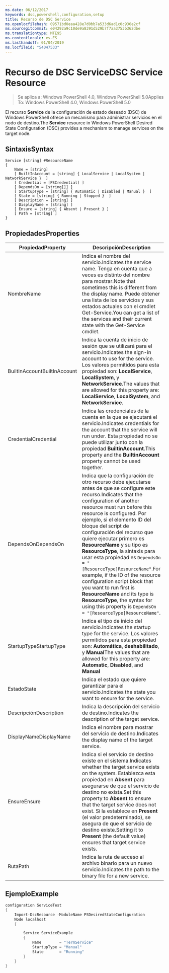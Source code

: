 ```yaml
---
ms.date: 06/12/2017
keywords: dsc,powershell,configuration,setup
title: Recurso de DSC Service
ms.openlocfilehash: 09571bd0eaa428e7d0bb7a533d6ad1c0c936e2cf
ms.sourcegitcommit: e04292a9c10de9a8391d529b7f7aa3753b362dbe
ms.translationtype: MTE95
ms.contentlocale: es-ES
ms.lasthandoff: 01/04/2019
ms.locfileid: "54047533"
---
```

# <a name="dsc-service-resource"></a><span data-ttu-id="5f95b-103">Recurso de DSC Service</span><span class="sxs-lookup"><span data-stu-id="5f95b-103">DSC Service Resource</span></span>

> <span data-ttu-id="5f95b-104">Se aplica a: Windows PowerShell 4.0, Windows PowerShell 5.0</span><span class="sxs-lookup"><span data-stu-id="5f95b-104">Applies To: Windows PowerShell 4.0, Windows PowerShell 5.0</span></span>


<span data-ttu-id="5f95b-105">El recurso **Service** de la configuración de estado deseado (DSC) de Windows PowerShell ofrece un mecanismo para administrar servicios en el nodo de destino.</span><span class="sxs-lookup"><span data-stu-id="5f95b-105">The **Service** resource in Windows PowerShell Desired State Configuration (DSC) provides a mechanism to manage services on the target node.</span></span>

## <a name="syntax"></a><span data-ttu-id="5f95b-106">Sintaxis</span><span class="sxs-lookup"><span data-stu-id="5f95b-106">Syntax</span></span>

```
Service [string] #ResourceName
{
    Name = [string]
    [ BuiltInAccount = [string] { LocalService | LocalSystem | NetworkService }  ]
    [ Credential = [PSCredential] ]
    [ DependsOn = [string[]] ]
    [ StartupType = [string] { Automatic | Disabled | Manual }  ]
    [ State = [string] { Running | Stopped }  ]
    [ Description = [string] ]
    [ DisplayName = [string] ]
    [ Ensure = [string] { Absent | Present } ]
    [ Path = [string] ]
}
```

## <a name="properties"></a><span data-ttu-id="5f95b-107">Propiedades</span><span class="sxs-lookup"><span data-stu-id="5f95b-107">Properties</span></span>

|  <span data-ttu-id="5f95b-108">Propiedad</span><span class="sxs-lookup"><span data-stu-id="5f95b-108">Property</span></span>  |  <span data-ttu-id="5f95b-109">Descripción</span><span class="sxs-lookup"><span data-stu-id="5f95b-109">Description</span></span>   |
|---|---|
| <span data-ttu-id="5f95b-110">Nombre</span><span class="sxs-lookup"><span data-stu-id="5f95b-110">Name</span></span>| <span data-ttu-id="5f95b-111">Indica el nombre del servicio.</span><span class="sxs-lookup"><span data-stu-id="5f95b-111">Indicates the service name.</span></span> <span data-ttu-id="5f95b-112">Tenga en cuenta que a veces es distinto del nombre para mostrar.</span><span class="sxs-lookup"><span data-stu-id="5f95b-112">Note that sometimes this is different from the display name.</span></span> <span data-ttu-id="5f95b-113">Puede obtener una lista de los servicios y sus estados actuales con el cmdlet Get-Service.</span><span class="sxs-lookup"><span data-stu-id="5f95b-113">You can get a list of the services and their current state with the Get-Service cmdlet.</span></span>|
| <span data-ttu-id="5f95b-114">BuiltInAccount</span><span class="sxs-lookup"><span data-stu-id="5f95b-114">BuiltInAccount</span></span>| <span data-ttu-id="5f95b-115">Indica la cuenta de inicio de sesión que se utilizará para el servicio.</span><span class="sxs-lookup"><span data-stu-id="5f95b-115">Indicates the sign-in account to use for the service.</span></span> <span data-ttu-id="5f95b-116">Los valores permitidos para esta propiedad son: **LocalService**, **LocalSystem**, y **NetworkService**.</span><span class="sxs-lookup"><span data-stu-id="5f95b-116">The values that are allowed for this property are: **LocalService**, **LocalSystem**, and **NetworkService**.</span></span>|
| <span data-ttu-id="5f95b-117">Credential</span><span class="sxs-lookup"><span data-stu-id="5f95b-117">Credential</span></span>| <span data-ttu-id="5f95b-118">Indica las credenciales de la cuenta en la que se ejecutará el servicio.</span><span class="sxs-lookup"><span data-stu-id="5f95b-118">Indicates credentials for the account that the service will run under.</span></span> <span data-ttu-id="5f95b-119">Esta propiedad no se puede utilizar junto con la propiedad __BuiltinAccount__.</span><span class="sxs-lookup"><span data-stu-id="5f95b-119">This property and the __BuiltinAccount__ property cannot be used together.</span></span>|
| <span data-ttu-id="5f95b-120">DependsOn</span><span class="sxs-lookup"><span data-stu-id="5f95b-120">DependsOn</span></span>| <span data-ttu-id="5f95b-121">Indica que la configuración de otro recurso debe ejecutarse antes de que se configure este recurso.</span><span class="sxs-lookup"><span data-stu-id="5f95b-121">Indicates that the configuration of another resource must run before this resource is configured.</span></span> <span data-ttu-id="5f95b-122">Por ejemplo, si el elemento ID del bloque del script de configuración del recurso que quiere ejecutar primero es __ResourceName__ y su tipo es __ResourceType__, la sintaxis para usar esta propiedad es `DependsOn = "[ResourceType]ResourceName"`.</span><span class="sxs-lookup"><span data-stu-id="5f95b-122">For example, if the ID of the resource configuration script block that you want to run first is __ResourceName__ and its type is __ResourceType__, the syntax for using this property is `DependsOn = "[ResourceType]ResourceName"`.</span></span>|
| <span data-ttu-id="5f95b-123">StartupType</span><span class="sxs-lookup"><span data-stu-id="5f95b-123">StartupType</span></span>| <span data-ttu-id="5f95b-124">Indica el tipo de inicio del servicio.</span><span class="sxs-lookup"><span data-stu-id="5f95b-124">Indicates the startup type for the service.</span></span> <span data-ttu-id="5f95b-125">Los valores permitidos para esta propiedad son: **Automática**, **deshabilitado**, y **Manual**</span><span class="sxs-lookup"><span data-stu-id="5f95b-125">The values that are allowed for this property are: **Automatic**, **Disabled**, and **Manual**</span></span>|
| <span data-ttu-id="5f95b-126">Estado</span><span class="sxs-lookup"><span data-stu-id="5f95b-126">State</span></span>| <span data-ttu-id="5f95b-127">Indica el estado que quiere garantizar para el servicio.</span><span class="sxs-lookup"><span data-stu-id="5f95b-127">Indicates the state you want to ensure for the service.</span></span>|
| <span data-ttu-id="5f95b-128">Descripción</span><span class="sxs-lookup"><span data-stu-id="5f95b-128">Description</span></span> | <span data-ttu-id="5f95b-129">Indica la descripción del servicio de destino.</span><span class="sxs-lookup"><span data-stu-id="5f95b-129">Indicates the description of the target service.</span></span>|
| <span data-ttu-id="5f95b-130">DisplayName</span><span class="sxs-lookup"><span data-stu-id="5f95b-130">DisplayName</span></span> | <span data-ttu-id="5f95b-131">Indica el nombre para mostrar del servicio de destino.</span><span class="sxs-lookup"><span data-stu-id="5f95b-131">Indicates the display name of the target service.</span></span>|
| <span data-ttu-id="5f95b-132">Ensure</span><span class="sxs-lookup"><span data-stu-id="5f95b-132">Ensure</span></span> | <span data-ttu-id="5f95b-133">Indica si el servicio de destino existe en el sistema.</span><span class="sxs-lookup"><span data-stu-id="5f95b-133">Indicates whether the target service exists on the system.</span></span> <span data-ttu-id="5f95b-134">Establezca esta propiedad en **Absent** para asegurarse de que el servicio de destino no exista.</span><span class="sxs-lookup"><span data-stu-id="5f95b-134">Set this property to **Absent** to ensure that the target service does not exist.</span></span> <span data-ttu-id="5f95b-135">Si la establece en **Present** (el valor predeterminado), se asegura de que el servicio de destino existe.</span><span class="sxs-lookup"><span data-stu-id="5f95b-135">Setting it to **Present** (the default value) ensures that target service exists.</span></span>|
| <span data-ttu-id="5f95b-136">Ruta</span><span class="sxs-lookup"><span data-stu-id="5f95b-136">Path</span></span> | <span data-ttu-id="5f95b-137">Indica la ruta de acceso al archivo binario para un nuevo servicio.</span><span class="sxs-lookup"><span data-stu-id="5f95b-137">Indicates the path to the binary file for a new service.</span></span>|

## <a name="example"></a><span data-ttu-id="5f95b-138">Ejemplo</span><span class="sxs-lookup"><span data-stu-id="5f95b-138">Example</span></span>

```powershell
configuration ServiceTest
{
    Import-DscResource -ModuleName PSDesiredStateConfiguration
    Node localhost
    {

        Service ServiceExample
        {
            Name        = "TermService"
            StartupType = "Manual"
            State       = "Running"
        }
    }
}
```